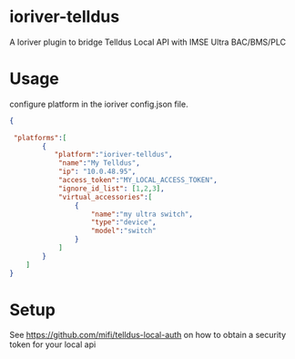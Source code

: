 ioriver-telldus
===============
A Ioriver plugin to bridge Telldus Local API with IMSE Ultra BAC/BMS/PLC

# Usage
configure platform in the ioriver config.json file.

```json
{
  
 "platforms":[
        {
           "platform":"ioriver-telldus",
            "name":"My Telldus",
            "ip": "10.0.48.95",
            "access_token":"MY_LOCAL_ACCESS_TOKEN",
            "ignore_id_list": [1,2,3],
            "virtual_accessories":[
                {
                    "name":"my ultra switch",
                    "type":"device",
                    "model":"switch"
                }
            ]
        }
    ]
}
```

# Setup
See https://github.com/mifi/telldus-local-auth on how to obtain a security token for your local api
